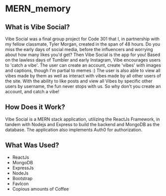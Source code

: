 # MERN_memory

## What is Vibe Social?

Vibe Social was a final group project for Code 301 that I, in partnership with my fellow classmate, Tyler Morgan, created in the span of 48 hours.
Do you miss the early days of social media, before the influencers and worrying about how many likes you'd get? Then Vibe Social is the app for you! Based on the lawless days of Tumbler and early Instagram, Vibe encourages users to 'catch a vibe'. The user can create an account, create 'vibes' with images and captions, though I'm partial to memes :) The user is also able to view all vibes made by them as well as interact with vibes made by all other users of the site. With the ability to like posts and view all Vibes by specific other users by username, the fun never stops with us. So why don't you create an account, and catch a vibe!

## How Does it Work?

Vibe Social is a MERN stack application, utilizing the ReactJs Framework, in tandem with Nodejs and Express to build the backend and MongoDB as the database. The application also implements Auth0 for authorization.

## What Was Used?

- ReactJs
- MongoDB
- ExpressJs
- NodeJs
- Bootstrap
- FavIcon
- Copious amounts of Coffee

